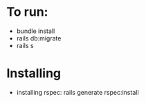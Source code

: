 # To run:
- bundle install
- rails db:migrate
- rails s

# Installing
- installing rspec: rails generate rspec:install

